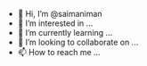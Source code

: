- 👋 Hi, I’m @saimaniman
- 👀 I’m interested in ...
- 🌱 I’m currently learning ...
- 💞️ I’m looking to collaborate on ...
- 📫 How to reach me ...

<!---
saimaniman/saimaniman is a ✨ special ✨ repository because its `README.md` (this file) appears on your GitHub profile.
You can click the Preview link to take a look at your changes.
--->
